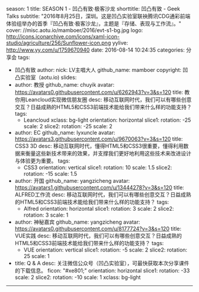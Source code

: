 season: 1
title: SEASON 1 - 凹凸有致&middot;极客沙龙
shorttitle: 凹凸有致 - Geek Talks
subtitle: "2016年8月25日，深圳。这是凹凸实验室联袂腾讯CDG通彩前端体验组举办的首季『凹凸有致&middot;极客沙龙』，主题是『存储、表现与工作流』。"
cover: //misc.aotu.io/mamboer/2016/evt-s1-bg.jpg
logo: http://icons.iconarchive.com/icons/xaml-icon-studio/agriculture/256/Sunflower-icon.png
yylive: http://www.yy.com/u/1759670940
date: 2016-08-14 10:24:35
categories: 分享会
tags:
  - 凹凸有致
author:
    nick: LV主唱大人
    github_name: mamboer
copyright: 凹凸实验室（aotu.io)
slides:
  - author: 教授
    github_name: chuyik
    avatar: https://avatars0.githubusercontent.com/u/6262943?v=3&s=120
    title: 教你用Leancloud实现微信朋友圈
    desc: 移动互联网时代，我们可以有哪些创意交互？日益成熟的HTML5和CSS3前端技术能给我们带来什么样的功能支持？
    tags:
      - Leancloud
    xclass: bg-light
    orientation: horizontal
    slice1:
      rotation: -25
      scale: 2
    slice2:
      rotation: -25
      scale: 2 
  - author: EC
    github_name: lyxuncle
    avatar: https://avatars3.githubusercontent.com/u/9670063?v=3&s=120
    title: CSS3 3D
    desc: 移动互联网时代，懂得HTML5和CSS3很重要，懂得利用数据来衡量这些新技术带来的效果，并支撑我们更好地利用这些技术来改进设计与体验更为重要。
    tags:
      - CSS3
    orientation: vertical
    slice1:
      rotation: 10
      scale: 1.5
    slice2:
      rotation: -15
      scale: 1.5
  - author: 开国
    github_name: yangzicheng
    avatar: https://avatars1.githubusercontent.com/u/13444278?v=3&s=120
    title: ALFRED工作流
    desc: 移动互联网时代，我们可以有哪些创意交互？日益成熟的HTML5和CSS3前端技术能给我们带来什么样的功能支持？
    tags:
      - Alfred
    orientation: horizontal
    slice1:
      rotation: 3
      scale: 2
    slice2:
      rotation: 3
      scale: 1
  - author: 神秘嘉宾
    github_name: yangzicheng
    avatar: https://avatars0.githubusercontent.com/u/8177724?v=3&s=120
    title: VUE实践
    desc: 移动互联网时代，我们可以有哪些创意交互？日益成熟的HTML5和CSS3前端技术能给我们带来什么样的功能支持？
    tags:
      - VUE
    orientation: vertical
    slice1:
      rotation: -5
      scale: 2
    slice2:
      rotation: 25
      scale: 1
  - title: Q &amp; A
    desc: 关注微信公众号（凹凸实验室），可最快获取本次分享课件的下载信息。
    ficon: "#xe801;"
    orientation: horizontal
    slice1:
      rotation: -33
      scale: 2
    slice2:
      rotation: -10
      scale: 1
    xclass: bg-light
---